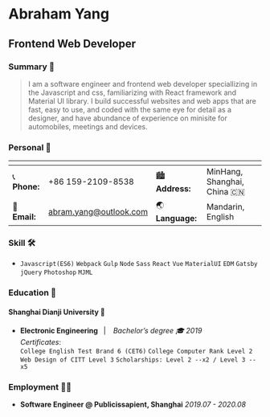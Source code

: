 # **Abraham Yang**

## **Frontend Web Developer**

### **Summary** 🤵

> I am a software engineer and frontend web developer speciallizing in the Javascript and css, familiarizing with React framework and Material UI library. I build successful websites and web apps that are fast, easy to use, and coded with the same eye for detail as a designer, and have abundance of experience on minisite for automobiles, meetings and devices.

### **Personal** 🔖

| <!-- -->      | <!-- -->               | <!-- -->         | <!-- -->                    |
| ------------- | ---------------------- | ---------------- | --------------------------- |
| 📞 **Phone:** | +86 159-2109-8538      | 🏙 **Address:**   | MinHang, Shanghai, China 🇨🇳 |
| 📧 **Email:** | abram.yang@outlook.com | 🌏 **Language:** | Mandarin, English           |

### **Skill** 🛠

- `Javascript(ES6)` `Webpack` `Gulp` `Node` `Sass` `React` `Vue` `MaterialUI` `EDM` `Gatsby` `jQuery` `Photoshop` `MJML`

### **Education** 📖

#### **Shanghai Dianji University** 🏫

- **Electronic Engineering** &ensp;| &ensp; _Bachelor’s degree 🎓 2019_  
  _Certificates_:  
  `College English Test Brand 6 (CET6)` `College Computer Rank Level 2`  
  `Web Design of CITT Level 3` `Scholarships: Level 2 --x2 / Level 3 --x5`

### **Employment** 🧑‍💻

- **Software Engineer @ Publicissapient, Shanghai** _2019.07 - 2020.08_
